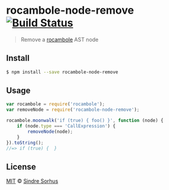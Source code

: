 # rocambole-node-remove [![Build Status](https://travis-ci.org/sindresorhus/rocambole-node-remove.svg?branch=master)](https://travis-ci.org/sindresorhus/rocambole-node-remove)

> Remove a [rocambole](https://github.com/millermedeiros/rocambole) AST node


## Install

```bash
$ npm install --save rocambole-node-remove
```


## Usage

```js
var rocambole = require('rocambole');
var removeNode = require('rocambole-node-remove');

rocambole.moonwalk('if (true) { foo() }', function (node) {
	if (node.type === 'CallExpression') {
		removeNode(node);
	}
}).toString();
//=> if (true) {  }
```


## License

[MIT](http://opensource.org/licenses/MIT) © [Sindre Sorhus](http://sindresorhus.com)

